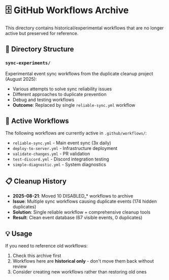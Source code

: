 # 🗄️ GitHub Workflows Archive

This directory contains historical/experimental workflows that are no longer active but preserved for reference.

## 📁 Directory Structure

### `sync-experiments/`
Experimental event sync workflows from the duplicate cleanup project (August 2025):
- Various attempts to solve sync reliability issues
- Different approaches to duplicate prevention
- Debug and testing workflows
- **Outcome**: Replaced by single `reliable-sync.yml` workflow

## 🚀 Active Workflows
The following workflows are currently active in `.github/workflows/`:
- `reliable-sync.yml` - Main event sync (3x daily)
- `deploy-to-server.yml` - Infrastructure deployment  
- `validate-changes.yml` - PR validation
- `test-discord.yml` - Discord integration testing
- `simple-diagnostic.yml` - System diagnostics

## 📋 Cleanup History
- **2025-08-21**: Moved 10 DISABLED_* workflows to archive
- **Issue**: Multiple sync workflows causing duplicate events (174 hidden duplicates)
- **Solution**: Single reliable workflow + comprehensive cleanup tools
- **Result**: Clean event database (67 visible events, 0 duplicates)

## 💡 Usage
If you need to reference old workflows:
1. Check this archive first
2. Workflows here are **historical only** - don't move them back without review
3. Consider creating new workflows rather than restoring old ones
